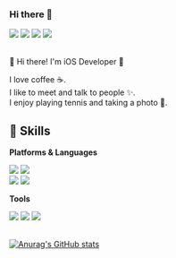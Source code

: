 ### Hi there 👋

<div style={ display: flex; flex-direction: row; }>
  <img src="https://img.shields.io/badge/blog-000000?style=flat-square&logo=Medium&logoColor=white"/>
  <img src="https://img.shields.io/badge/jeongjaeyn@gmail.com-EA4335?style=flat-square&logo=Gmail&logoColor=white"/>
  <img src="https://img.shields.io/badge/JaeyunCheong-0A66C2?style=flat-square&logo=LinkedIn&logoColor=white"/>
  <img src="https://img.shields.io/badge/@CheongJaeyun-1DA1F2?style=flat-square&logo=Twitter&logoColor=white"/>
</div>

<br />

👋 Hi there! I'm iOS Developer 🚀 

I love coffee ☕️. <br />
I like to meet and talk to people ✨.  <br />
I enjoy playing tennis and taking a photo 📸.  <br />


## 💪 Skills

**Platforms & Languages**
<div style={ display: flex; flex-direction: row; }>
  <img src="https://img.shields.io/badge/iOS-000000?style=flat-square&logo=iOS&logoColor=white"/>
  <img src="https://img.shields.io/badge/React-61DAFB?style=flat-square&logo=React&logoColor=white"/>
</div>

<div style={ display: flex; flex-direction: row; }>
  <img src="https://img.shields.io/badge/Swift-F05138?style=flat-square&logo=Swift&logoColor=white"/>
  <img src="https://img.shields.io/badge/JavaScript-F7DF1E?style=flat-square&logo=JavaScript&logoColor=white"/>
</div>

**Tools**
<div style={ display: flex; flex-direction: row; }>
  <img src="https://img.shields.io/badge/Git-F05032?style=flat-square&logo=Git&logoColor=white"/>
  <img src="https://img.shields.io/badge/Firebase-FFCA28?style=flat-square&logo=Firebase&logoColor=white"/>
  <img src="https://img.shields.io/badge/Next.js-000000?style=flat-square&logo=Next.js&logoColor=white"/>
</div>

<br />

[![Anurag's GitHub stats](https://github-readme-stats.vercel.app/api?username=imparang)](https://github.com/imparang/github-readme-stats)



<!--
**imparang/imparang** is a ✨ _special_ ✨ repository because its `README.md` (this file) appears on your GitHub profile.

Here are some ideas to get you started:

- 🔭 I’m currently working on ...
- 🌱 I’m currently learning ...
- 👯 I’m looking to collaborate on ...
- 🤔 I’m looking for help with ...
- 💬 Ask me about ...
- 📫 How to reach me: ...
- 😄 Pronouns: ...
- ⚡ Fun fact: ...
-->
